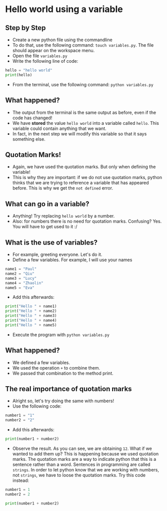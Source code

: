 # Hello world using a variable
## Step by Step
- Create a new python file using the commandline
- To do that, use the following command: `touch variables.py`. The file should appear on the workspace menu.
- Open the file `variables.py`
- Write the following line of code:
```python
hello = "hello world"
print(hello)
```
- From the terminal, use the following command: `python variables.py`
## What happened?
- The output from the terminal is the same output as before, even if the code has changed!
- We have **stored** the value `hello world` into a variable called `hello`. This variable could contain anything that we want.
- In fact, in the next step we will modify this variable so that it says something else.
## Quotation Marks!
- Again, we have used the quotation marks. But only when defining the variable!
- This is why they are important: if we do not use quotation marks, python thinks that we are trying to reference a variable that has appeared before. This is why we get the `not defined` error.
## What can go in a variable?
- Anything! Try replacing `hello world` by a number.
- Also: for numbers there is no need for quotation marks. Confusing? Yes. You will have to get used to it :/
## What is the use of variables?
- For example, greeting everyone. Let's do it.
- Define a few variables. For example, I will use your names
```python
name1 = "Paul"
name2 = "Qiu"
name3 = "Lucy"
name4 = "Zhaolin"
name5 = "Eva"
```
- Add this afterwards:
```python
print("Hello " + name1)
print("Hello " + name2)
print("Hello " + name3)
print("Hello " + name4)
print("Hello " + name5)
```
- Execute the program with `python variables.py`
## What happened?
- We defined a few variables.
- We used the operation `+` to combine them.
- We passed that combination to the method print.
## The real importance of quotation marks
- Alright so, let's try doing the same with numbers!
- Use the following code:
```python
number1 = "1"
number2 = "2"
```
- Add this afterwards:
```python
print(number1 + number2)
```
- Observe the result.
As you can see, we are obtaining `12`. What if we wanted to add them up? This is happening because we used quotation marks. The quotation marks are a way to indicate python that this is a sentence rather than a word. Sentences in programming are called `strings`. In order to let python know that we are working with numbers, not `strings`, we have to loose the quotation marks. Try this code instead:
```python
number1 = 1
number2 = 2

print(number1 + number2)
```
